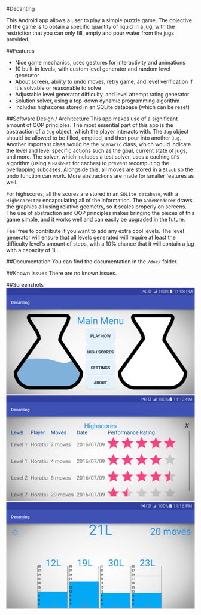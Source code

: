 #Decanting

This Android app allows a user to play a simple puzzle game. The objective of the game is to obtain a specific quantity of liquid in a jug, with the restriction that you can only fill, empty and pour water from the jugs provided.

##Features
* Nice game mechanics, uses gestures for interactivity and animations
* 10 built-in levels, with custom level generator and random level generator
* About screen, ability to undo moves, retry game, and level verification if it's solvable or reasonable to solve
* Adjustable level generator difficulty, and level attempt rating generator
* Solution solver, using a top-down dynamic programming algorithm
* Includes highscores stored in an SQLite database (which can be reset)

##Software Design / Architecture
This app makes use of a significant amount of OOP principles. The most essential part of this app is the abstraction of a `Jug` object, which the player interacts with. The `Jug` object should be allowed to be filled, emptied, and then pour into another `Jug`. Another important class would be the `Scenario` class, which would indicate the level and level specific actions such as the goal, current state of jugs, and more. The solver, which includes a test solver, uses a caching `BFS` algorithm (using a `HashSet` for caches) to prevent recomputing the overlapping subcases. Alongside this, all moves are stored in a `Stack` so the undo function can work. More abstractions are made for smaller features as well.

For highscores, all the scores are stored in an `SQLite database`, with a `HighscoreItem` encapsulating all of the information. The `GameRenderer` draws the graphics all using relative geometry, so it scales properly on screens. The use of abstraction and OOP principles makes bringing the pieces of this game simple, and it works well and can easily be upgraded in the future.

Feel free to contribute if you want to add any extra cool levels. The level generator will ensure that all levels generated will require at least the difficulty level's amount of steps, with a 10% chance that it will contain a jug with a capacity of 1L.

##Documentation
You can find the documentation in the `/doc/` folder.

##Known Issues
There are no known issues.

##Screenshots
![Some Error Occured](/screenshots/screenshotA.png?raw=true "")
![Some Error Occured](/screenshots/screenshotB.png?raw=true "")
![Some Error Occured](/screenshots/screenshotC.png?raw=true "")